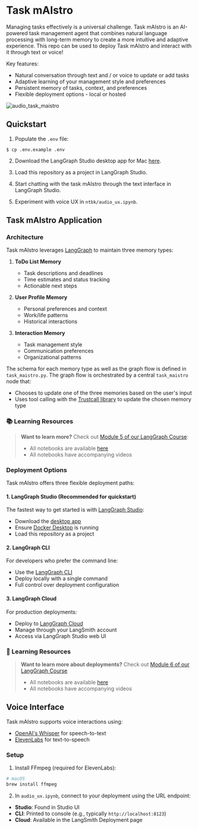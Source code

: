 # Task mAIstro

Managing tasks effectively is a universal challenge. Task mAIstro is an AI-powered task management agent that combines natural language processing with long-term memory to create a more intuitive and adaptive experience. This repo can be used to deploy Task mAIstro and interact with it through text or voice!

Key features:
* Natural conversation through text and / or voice to update or add tasks
* Adaptive learning of your management style and preferences
* Persistent memory of tasks, context, and preferences
* Flexible deployment options - local or hosted

![audio_task_maistro](https://github.com/user-attachments/assets/170e1088-499a-4373-b724-da51e9778296)

## Quickstart

1. Populate the `.env` file: 
```
$ cp .env.example .env
```

2. Download the LangGraph Studio desktop app for Mac [here](https://github.com/langchain-ai/langgraph-studio?tab=readme-ov-file#download).

3. Load this repository as a project in LangGraph Studio.

4. Start chatting with the task mAIstro through the text interface in LangGraph Studio.

5. Experiment with voice UX in `ntbk/audio_ux.ipynb`.

## Task mAIstro Application

### Architecture

Task mAIstro leverages [LangGraph](https://langchain-ai.github.io/langgraph/) to maintain three memory types:

1. **ToDo List Memory**
   - Task descriptions and deadlines
   - Time estimates and status tracking
   - Actionable next steps

2. **User Profile Memory**
   - Personal preferences and context
   - Work/life patterns
   - Historical interactions

3. **Interaction Memory**
   - Task management style
   - Communication preferences
   - Organizational patterns

The schema for each memory type as well as the graph flow is defined in `task_maistro.py`. 
The graph flow is orchestrated by a central `task_maistro` node that:
- Chooses to update one of the three memories based on the user's input
- Uses tool calling with the [Trustcall library](https://github.com/hinthornw/trustcall) to update the chosen memory type

### 📚 Learning Resources

> **Want to learn more?** Check out [Module 5 of our LangGraph Course](https://academy.langchain.com/courses/intro-to-langgraph): 
> - All notebooks are available [here](https://github.com/langchain-ai/langchain-academy/tree/main/module-5)
> - All notebooks have accompanying videos

### Deployment Options

Task mAIstro offers three flexible deployment paths:

#### 1. LangGraph Studio (Recommended for quickstart)
The fastest way to get started is with [LangGraph Studio](https://github.com/langchain-ai/langgraph-studio):
- Download the [desktop app](https://github.com/langchain-ai/langgraph-studio?tab=readme-ov-file#download)
- Ensure [Docker Desktop](https://docs.docker.com/engine/install/) is running
- Load this repository as a project

#### 2. LangGraph CLI
For developers who prefer the command line:
- Use the [LangGraph CLI](https://langchain-ai.github.io/langgraph/concepts/langgraph_cli/#up)
- Deploy locally with a single command
- Full control over deployment configuration

#### 3. LangGraph Cloud
For production deployments:
- Deploy to [LangGraph Cloud](https://langchain-ai.github.io/langgraph/concepts/langgraph_cloud/)
- Manage through your LangSmith account
- Access via LangGraph Studio web UI

### 🚀 Learning Resources
> **Want to learn more about deployments?** Check out [Module 6 of our LangGraph Course](https://academy.langchain.com/courses/intro-to-langgraph) 
> - All notebooks are available [here](https://github.com/langchain-ai/langchain-academy/tree/main/module-6)
> - All notebooks have accompanying videos

## Voice Interface

Task mAIstro supports voice interactions using:
- [OpenAI's Whisper](https://platform.openai.com/docs/guides/speech-to-text) for speech-to-text
- [ElevenLabs](https://github.com/elevenlabs/elevenlabs-python) for text-to-speech

### Setup

1. Install FFmpeg (required for ElevenLabs):
```bash
# macOS
brew install ffmpeg
```

2. In `audio_ux.ipynb`, connect to your deployment using the URL endpoint:
- **Studio**: Found in Studio UI
- **CLI**: Printed to console (e.g., typically `http://localhost:8123`)
- **Cloud**: Available in the LangSmith Deployment page
